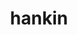 ---
layout: home

title: hankin
titleTemplate: A collection of C++20 libraries, include async_simple, coro_rpc and struct_pack.

hero:
  name: vitepress在线文档
  text: A collection of C++20 libraries.
  actions:
    - theme: brand
      text: Get Started
      link: /docs.cn/GetStarted
    - theme: alt
      text: View on GitHub
      link: https://github.com/hankin2015/Machine_to_DeepingLearning.git

features:
  - title: struct_pack
    details: Only one line code to finish serialization and deserialization, 10-50x faster than protobuf.
  - title: coro_rpc
    details: Very easy-to-use, coroutine-based, high performance rpc framework with C++20, more than 2000w qps in echo scene.
  - title: struct_json
    details: Reflection-based json lib, very easy to do struct to json and json to struct.
---